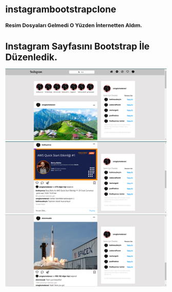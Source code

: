 # instagrambootstrapclone
### Resim Dosyaları Gelmedi O Yüzden İnternetten Aldım.
# Instagram Sayfasını Bootstrap İle Düzenledik.
![1](img/1.png)
![2](img/2.png)
![3](img/3.png)